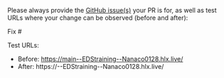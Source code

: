Please always provide the [GitHub issue(s)](../issues) your PR is for, as well as test URLs where your change can be observed (before and after):

Fix #<gh-issue-id>

Test URLs:
- Before: https://main--EDStraining--Nanaco0128.hlx.live/
- After: https://<branch>--EDStraining--Nanaco0128.hlx.live/
